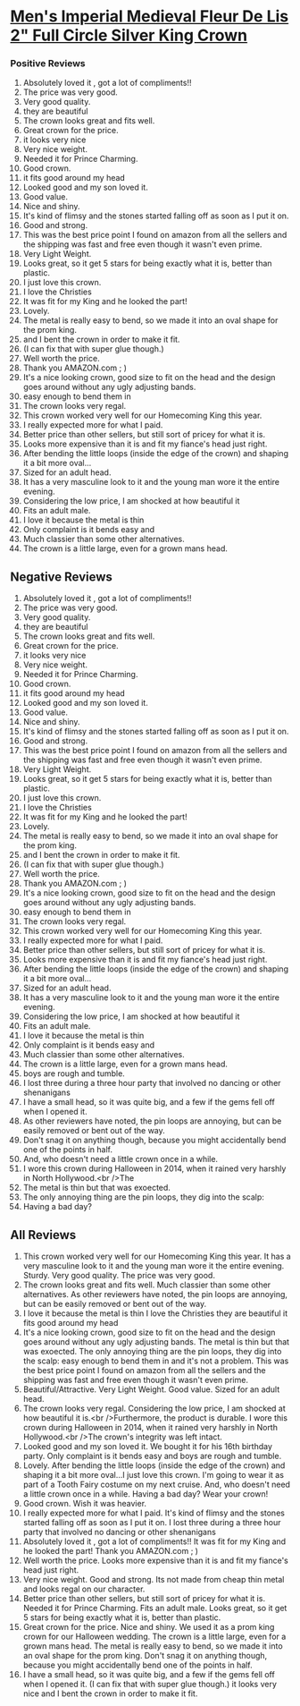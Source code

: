 # [Men&#x27;s Imperial Medieval Fleur De Lis 2&quot; Full Circle Silver King Crown](https://products.checkmycream.com/products/Men&#x27;s-Imperial-Medieval-Fleur-De-Lis-2&quot;-Full-Circle-Silver-King-Crown.html)

### Positive Reviews

<ol>
      <li>Absolutely loved it , got a lot of compliments!!</li>
      <li>The price was very good.</li>
      <li>Very good quality.  </li>
      <li>they are beautiful  </li>
      <li>The crown looks great and fits well.  </li>
      <li>Great crown for the price.</li>
      <li>it looks very nice</li>
      <li>Very nice weight.</li>
      <li>Needed it for Prince Charming.</li>
      <li>Good crown.</li>
      <li>it fits good around my head</li>
      <li>Looked good and my son loved it.</li>
      <li>Good value.  </li>
      <li>Nice and shiny.</li>
      <li>It&#x27;s kind of flimsy and the stones started falling off as soon as I put it on.  </li>
      <li>Good and strong.</li>
      <li>This was the best price point I found on amazon from all the sellers and the shipping was fast and free even though it wasn&#x27;t even prime.</li>
      <li>Very Light Weight.  </li>
      <li>Looks great, so it get 5 stars for being exactly what it is, better than plastic.</li>
      <li>I just love this crown.</li>
      <li>I love the Christies</li>
      <li>It was fit for my King and he looked the part!  </li>
      <li>Lovely.</li>
      <li>The metal is really easy to bend, so we made it into an oval shape for the prom king.</li>
      <li>and I bent the crown in order to make it fit.</li>
      <li>(I can fix that with super glue though.)</li>
      <li>Well worth the price.</li>
      <li>Thank you AMAZON.com ;  )</li>
      <li>It&#x27;s a nice looking crown, good size to fit on the head and the design goes around without any ugly adjusting bands.</li>
      <li>easy enough to bend them in</li>
      <li>The crown looks very regal.</li>
      <li>This crown worked very well for our Homecoming King this year.  </li>
      <li>I really expected more for what I paid.  </li>
      <li>Better price than other sellers, but still sort of pricey for what it is.</li>
      <li>Looks more expensive than it is and fit my fiance&#x27;s head just right.</li>
      <li>After bending the little loops (inside the edge of the crown) and shaping it a bit more oval...</li>
      <li>Sized for an adult head.</li>
      <li>It has a very masculine look to it and the young man wore it the entire evening.  </li>
      <li>Considering the low price, I am shocked at how beautiful it</li>
      <li>Fits an adult male.</li>
      <li>I love it  because the metal is thin</li>
      <li>Only complaint is it bends easy and</li>
      <li>Much classier than some other alternatives.  </li>
      <li>The crown is a little large, even for a grown mans head.</li>
</ol>


<h2>Negative Reviews</h2>
<ol>
<li> Absolutely loved it , got a lot of compliments!!</li>
<li> The price was very good.</li>
<li> Very good quality.  </li>
<li> they are beautiful  </li>
<li> The crown looks great and fits well.  </li>
<li> Great crown for the price.</li>
<li> it looks very nice</li>
<li> Very nice weight.</li>
<li> Needed it for Prince Charming.</li>
<li> Good crown.</li>
<li> it fits good around my head</li>
<li> Looked good and my son loved it.</li>
<li> Good value.  </li>
<li> Nice and shiny.</li>
<li> It&#x27;s kind of flimsy and the stones started falling off as soon as I put it on.  </li>
<li> Good and strong.</li>
<li> This was the best price point I found on amazon from all the sellers and the shipping was fast and free even though it wasn&#x27;t even prime.</li>
<li> Very Light Weight.  </li>
<li> Looks great, so it get 5 stars for being exactly what it is, better than plastic.</li>
<li> I just love this crown.</li>
<li> I love the Christies</li>
<li> It was fit for my King and he looked the part!  </li>
<li> Lovely.</li>
<li> The metal is really easy to bend, so we made it into an oval shape for the prom king.</li>
<li> and I bent the crown in order to make it fit.</li>
<li> (I can fix that with super glue though.)</li>
<li> Well worth the price.</li>
<li> Thank you AMAZON.com ;  )</li>
<li> It&#x27;s a nice looking crown, good size to fit on the head and the design goes around without any ugly adjusting bands.</li>
<li> easy enough to bend them in</li>
<li> The crown looks very regal.</li>
<li> This crown worked very well for our Homecoming King this year.  </li>
<li> I really expected more for what I paid.  </li>
<li> Better price than other sellers, but still sort of pricey for what it is.</li>
<li> Looks more expensive than it is and fit my fiance&#x27;s head just right.</li>
<li> After bending the little loops (inside the edge of the crown) and shaping it a bit more oval...</li>
<li> Sized for an adult head.</li>
<li> It has a very masculine look to it and the young man wore it the entire evening.  </li>
<li> Considering the low price, I am shocked at how beautiful it</li>
<li> Fits an adult male.</li>
<li> I love it  because the metal is thin</li>
<li> Only complaint is it bends easy and</li>
<li> Much classier than some other alternatives.  </li>
<li> The crown is a little large, even for a grown mans head.</li>
<li> boys are rough and tumble.</li>
<li> I lost three during a three hour party that involved no dancing or other shenanigans</li>
<li> I have a small head, so it was quite big, and a few if the gems fell off when I opened it.</li>
<li> As other reviewers have noted, the pin loops are annoying, but can be easily removed or bent out of the way.</li>
<li> Don&#x27;t snag it on anything though, because you might accidentally bend one of the points in half.</li>
<li> And, who doesn&#x27;t need a little crown once in a while.</li>
<li> I wore this crown during Halloween in 2014, when it rained very harshly in North Hollywood.&lt;br /&gt;The</li>
<li> The metal is thin but that was exoected.</li>
<li> The only annoying thing are the pin loops, they dig into the scalp:</li>
<li> Having a bad day?</li>
</ol>

<h2>All Reviews</h2>

<ol>
    <li> This crown worked very well for our Homecoming King this year.  It has a very masculine look to it and the young man wore it the entire evening.  Sturdy.  Very good quality.  The price was very good.</li>
    <li> The crown looks great and fits well.  Much classier than some other alternatives.  As other reviewers have noted, the pin loops are annoying, but can be easily removed or bent out of the way.</li>
    <li> I love it  because the metal is thin I love the Christies they are beautiful  it fits good around my head</li>
    <li> It&#x27;s a nice looking crown, good size to fit on the head and the design goes around without any ugly adjusting bands. The metal is thin but that was exoected. The only annoying thing are the pin loops, they dig into the scalp: easy enough to bend them in and it&#x27;s not a problem. This was the best price point I found on amazon from all the sellers and the shipping was fast and free even though it wasn&#x27;t even prime.</li>
    <li> Beautiful/Attractive.  Very Light Weight.  Good value.  Sized for an adult head.</li>
    <li> The crown looks very regal. Considering the low price, I am shocked at how beautiful it is.&lt;br /&gt;Furthermore, the product is durable. I wore this crown during Halloween in 2014, when it rained very harshly in North Hollywood.&lt;br /&gt;The crown&#x27;s integrity was left intact.</li>
    <li> Looked good and my son loved it. We bought it for his 16th birthday party. Only complaint is it bends easy and boys are rough and tumble.</li>
    <li> Lovely. After bending the little loops (inside the edge of the crown) and shaping it a bit more oval...I just love this crown. I&#x27;m going to wear it as part of a Tooth Fairy costume on my next cruise. And, who doesn&#x27;t need a little crown once in a while. Having a bad day? Wear your crown!</li>
    <li> Good crown. Wish it was heavier.</li>
    <li> I really expected more for what I paid.  It&#x27;s kind of flimsy and the stones started falling off as soon as I put it on.  I lost three during a three hour party that involved no dancing or other shenanigans</li>
    <li> Absolutely loved it , got a lot of compliments!! It was fit for my King and he looked the part!  Thank you AMAZON.com ;  )</li>
    <li> Well worth the price. Looks more expensive than it is and fit my fiance&#x27;s head just right.</li>
    <li> Very nice weight. Good and strong. Its not made from cheap thin metal and looks regal on our character.</li>
    <li> Better price than other sellers, but still sort of pricey for what it is. Needed it for Prince Charming. Fits an adult male. Looks great, so it get 5 stars for being exactly what it is, better than plastic.</li>
    <li> Great crown for the price. Nice and shiny. We used it as a prom king crown for our Halloween wedding. The crown is a little large, even for a grown mans head. The metal is really easy to bend, so we made it into an oval shape for the prom king. Don&#x27;t snag it on anything though, because you might accidentally bend one of the points in half.</li>
    <li> I have a small head, so it was quite big, and a few if the gems fell off when I opened it. (I can fix that with super glue though.) it looks very nice and I bent the crown in order to make it fit.</li>
</ol>




